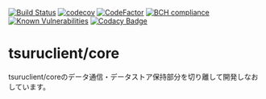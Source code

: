 [![Build Status](https://travis-ci.org/tsuruclient/core.svg?branch=master)](https://travis-ci.org/tsuruclient/core)
[![codecov](https://codecov.io/gh/tsuruclient/core/branch/master/graph/badge.svg)](https://codecov.io/gh/tsuruclient/core)
[![CodeFactor](https://www.codefactor.io/repository/github/tsuruclient/core/badge)](https://www.codefactor.io/repository/github/tsuruclient/core)
[![BCH compliance](https://bettercodehub.com/edge/badge/tsuruclient/core?branch=master)](https://bettercodehub.com/)
[![Known Vulnerabilities](https://snyk.io/test/github/tsuruclient/core/badge.svg?targetFile=package.json)](https://snyk.io/test/github/tsuruclient/core?targetFile=package.json)
[![Codacy Badge](https://api.codacy.com/project/badge/Grade/88b15a1a8f4645a8b4b4a0057cf3adf4)](https://www.codacy.com/app/FirstStar/core?utm_source=github.com&amp;utm_medium=referral&amp;utm_content=tsuruclient/core&amp;utm_campaign=Badge_Grade)

# tsuruclient/core
tsuruclient/coreのデータ通信・データストア保持部分を切り離して開発しなおしています。    
